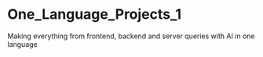 # One_Language_Projects_1
Making everything from frontend, backend and server queries with AI in one language
